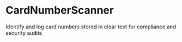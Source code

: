 # CardNumberScanner
Identify and log card numbers stored in clear text for compliance and security audits
